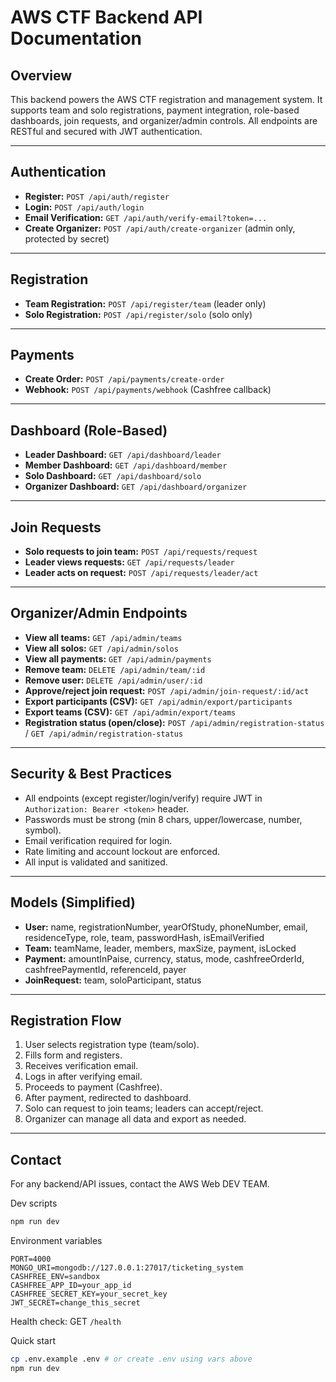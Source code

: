 # AWS CTF Backend API Documentation

## Overview
This backend powers the AWS CTF registration and management system. It supports team and solo registrations, payment integration, role-based dashboards, join requests, and organizer/admin controls. All endpoints are RESTful and secured with JWT authentication.

---

## Authentication
- **Register:** `POST /api/auth/register`
- **Login:** `POST /api/auth/login`
- **Email Verification:** `GET /api/auth/verify-email?token=...`
- **Create Organizer:** `POST /api/auth/create-organizer` (admin only, protected by secret)

---

## Registration
- **Team Registration:** `POST /api/register/team` (leader only)
- **Solo Registration:** `POST /api/register/solo` (solo only)

---

## Payments
- **Create Order:** `POST /api/payments/create-order`
- **Webhook:** `POST /api/payments/webhook` (Cashfree callback)

---

## Dashboard (Role-Based)
- **Leader Dashboard:** `GET /api/dashboard/leader`
- **Member Dashboard:** `GET /api/dashboard/member`
- **Solo Dashboard:** `GET /api/dashboard/solo`
- **Organizer Dashboard:** `GET /api/dashboard/organizer`

---

## Join Requests
- **Solo requests to join team:** `POST /api/requests/request`
- **Leader views requests:** `GET /api/requests/leader`
- **Leader acts on request:** `POST /api/requests/leader/act`

---

## Organizer/Admin Endpoints
- **View all teams:** `GET /api/admin/teams`
- **View all solos:** `GET /api/admin/solos`
- **View all payments:** `GET /api/admin/payments`
- **Remove team:** `DELETE /api/admin/team/:id`
- **Remove user:** `DELETE /api/admin/user/:id`
- **Approve/reject join request:** `POST /api/admin/join-request/:id/act`
- **Export participants (CSV):** `GET /api/admin/export/participants`
- **Export teams (CSV):** `GET /api/admin/export/teams`
- **Registration status (open/close):** `POST /api/admin/registration-status` / `GET /api/admin/registration-status`

---

## Security & Best Practices
- All endpoints (except register/login/verify) require JWT in `Authorization: Bearer <token>` header.
- Passwords must be strong (min 8 chars, upper/lowercase, number, symbol).
- Email verification required for login.
- Rate limiting and account lockout are enforced.
- All input is validated and sanitized.

---

## Models (Simplified)
- **User:** name, registrationNumber, yearOfStudy, phoneNumber, email, residenceType, role, team, passwordHash, isEmailVerified
- **Team:** teamName, leader, members, maxSize, payment, isLocked
- **Payment:** amountInPaise, currency, status, mode, cashfreeOrderId, cashfreePaymentId, referenceId, payer
- **JoinRequest:** team, soloParticipant, status

---

## Registration Flow
1. User selects registration type (team/solo).
2. Fills form and registers.
3. Receives verification email.
4. Logs in after verifying email.
5. Proceeds to payment (Cashfree).
6. After payment, redirected to dashboard.
7. Solo can request to join teams; leaders can accept/reject.
8. Organizer can manage all data and export as needed.

---

## Contact
For any backend/API issues, contact the AWS Web DEV TEAM.


Dev scripts

```bash
npm run dev
```

Environment variables

```env
PORT=4000
MONGO_URI=mongodb://127.0.0.1:27017/ticketing_system
CASHFREE_ENV=sandbox
CASHFREE_APP_ID=your_app_id
CASHFREE_SECRET_KEY=your_secret_key
JWT_SECRET=change_this_secret
```

Health check: GET `/health`

Quick start

```bash
cp .env.example .env # or create .env using vars above
npm run dev
```